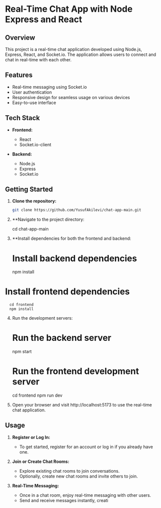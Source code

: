 # Real-Time Chat App with Node Express and React

## Overview

This project is a real-time chat application developed using Node.js, Express, React, and Socket.io. The application allows users to connect and chat in real-time with each other.

## Features

- Real-time messaging using Socket.io
- User authentication
- Responsive design for seamless usage on various devices
- Easy-to-use interface

## Tech Stack

- **Frontend:**
  - React
  - Socket.io-client

- **Backend:**
  - Node.js
  - Express
  - Socket.io

## Getting Started

1. **Clone the repository:**

   ```bash
   git clone https://github.com/YusufAkilevi/chat-app-main.git

   
2. **Navigate to the project directory:

   cd chat-app-main

3. **Install dependencies for both the frontend and backend:

    # Install backend dependencies
      npm install
  
  # Install frontend dependencies
      cd frontend
      npm install

4. Run the development servers:
    # Run the backend server
    
    npm start
    
    # Run the frontend development server
    cd frontend
    npm run dev
5. Open your browser and visit http://localhost:5173 to use the real-time chat application.

## Usage

1. **Register or Log In:**
   - To get started, register for an account or log in if you already have one.

2. **Join or Create Chat Rooms:**
   - Explore existing chat rooms to join conversations.
   - Optionally, create new chat rooms and invite others to join.

3. **Real-Time Messaging:**
   - Once in a chat room, enjoy real-time messaging with other users.
   - Send and receive messages instantly, creati


